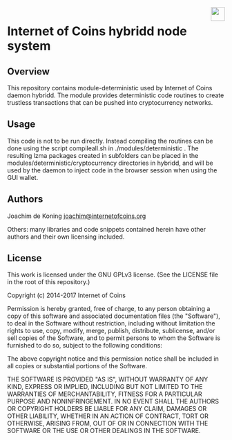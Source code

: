 <img align="right" height="32" src="https://coinstorm.net/ioc_logo_fund.png">

# Internet of Coins hybridd node system

## Overview

This repository contains module-deterministic used by Internet of Coins daemon hybridd. The module provides deterministic code routines to create trustless transactions that can be pushed into cryptocurrency networks.

## Usage

This code is not to be run directly. Instead compiling the routines can be done using the script compileall.sh in ./modules/deterministic . The resulting lzma packages created in subfolders can be placed in the modules/deterministic/cryptocurrency directories in hybridd, and will be used by the daemon to inject code in the browser session when using the GUI wallet.

## Authors

Joachim de Koning <joachim@internetofcoins.org>

Others: many libraries and code snippets contained herein have other authors and their own licensing included.

## License

This work is licensed under the GNU GPLv3 license. (See the LICENSE file in the root of this repository.)

Copyright (c) 2014-2017 Internet of Coins

Permission is hereby granted, free of charge, to any person obtaining a copy of this software and associated documentation files (the "Software"), to deal in the Software without restriction, including without limitation the rights to use, copy, modify, merge, publish, distribute, sublicense, and/or sell copies of the Software, and to permit persons to whom the Software is furnished to do so, subject to the following conditions:  

The above copyright notice and this permission notice shall be included in all copies or substantial portions of the Software.

THE SOFTWARE IS PROVIDED "AS IS", WITHOUT WARRANTY OF ANY KIND, EXPRESS OR IMPLIED, INCLUDING BUT NOT LIMITED TO THE WARRANTIES OF MERCHANTABILITY, FITNESS FOR A PARTICULAR PURPOSE AND NONINFRINGEMENT. IN NO EVENT SHALL THE AUTHORS OR COPYRIGHT HOLDERS BE LIABLE FOR ANY CLAIM, DAMAGES OR OTHER LIABILITY, WHETHER IN AN ACTION OF CONTRACT, TORT OR OTHERWISE, ARISING FROM, OUT OF OR IN CONNECTION WITH THE SOFTWARE OR THE USE OR OTHER DEALINGS IN THE SOFTWARE.
